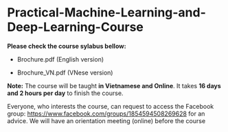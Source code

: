# Practical-Machine-Learning-and-Deep-Learning-Course

**Please check the course sylabus bellow:**

+ Brochure.pdf   (English version)

+ Brochure_VN.pdf  (VNese version)

**Note:** The course will be taught **in Vietnamese and Online**.  It takes **16 days and 2 hours per day** to finish the course.  

Everyone, who interests the course, can request to access the Facebook group: https://www.facebook.com/groups/1854594508269628
for an advice. We will have an orientation meeting (online) before the course
